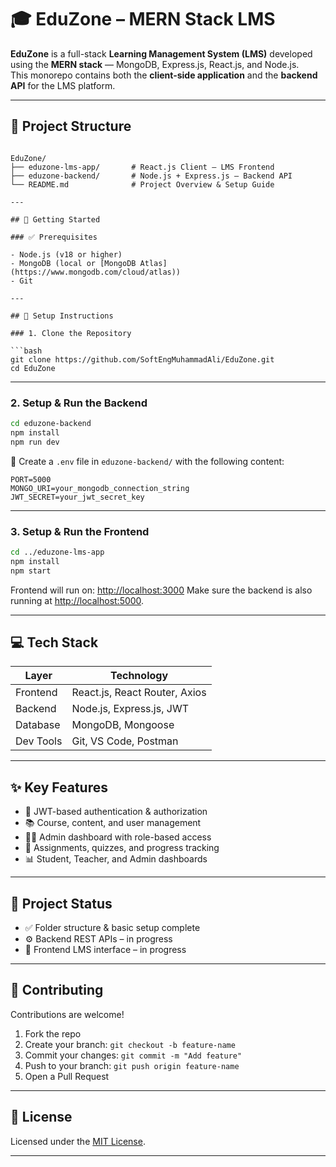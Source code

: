 # 🎓 EduZone – MERN Stack LMS

**EduZone** is a full-stack **Learning Management System (LMS)** developed using the **MERN stack** — MongoDB, Express.js, React.js, and Node.js.  
This monorepo contains both the **client-side application** and the **backend API** for the LMS platform.

---

## 📁 Project Structure

```

EduZone/
├── eduzone-lms-app/       # React.js Client – LMS Frontend
├── eduzone-backend/       # Node.js + Express.js – Backend API
└── README.md              # Project Overview & Setup Guide

---

## 🚀 Getting Started

### ✅ Prerequisites

- Node.js (v18 or higher)
- MongoDB (local or [MongoDB Atlas](https://www.mongodb.com/cloud/atlas))
- Git

---

## 🔧 Setup Instructions

### 1. Clone the Repository

```bash
git clone https://github.com/SoftEngMuhammadAli/EduZone.git
cd EduZone
````

---

### 2. Setup & Run the Backend

```bash
cd eduzone-backend
npm install
npm run dev
```

📌 Create a `.env` file in `eduzone-backend/` with the following content:

```env
PORT=5000
MONGO_URI=your_mongodb_connection_string
JWT_SECRET=your_jwt_secret_key
```

---

### 3. Setup & Run the Frontend

```bash
cd ../eduzone-lms-app
npm install
npm start
```

Frontend will run on: [http://localhost:3000](http://localhost:3000)
Make sure the backend is also running at [http://localhost:5000](http://localhost:5000).

---

## 💻 Tech Stack

| Layer     | Technology                    |
| --------- | ----------------------------- |
| Frontend  | React.js, React Router, Axios |
| Backend   | Node.js, Express.js, JWT      |
| Database  | MongoDB, Mongoose             |
| Dev Tools | Git, VS Code, Postman         |

---

## ✨ Key Features

* 🔐 JWT-based authentication & authorization
* 📚 Course, content, and user management
* 🧑‍🏫 Admin dashboard with role-based access
* 📝 Assignments, quizzes, and progress tracking
* 📊 Student, Teacher, and Admin dashboards

---

## 🚧 Project Status

* ✅ Folder structure & basic setup complete
* ⚙️ Backend REST APIs – in progress
* 🧱 Frontend LMS interface – in progress

---

## 🤝 Contributing

Contributions are welcome!

1. Fork the repo
2. Create your branch: `git checkout -b feature-name`
3. Commit your changes: `git commit -m "Add feature"`
4. Push to your branch: `git push origin feature-name`
5. Open a Pull Request

---

## 📄 License

Licensed under the [MIT License](LICENSE).

---

```
```
